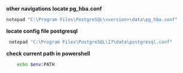 **other navigations**
**locate pg_hba.conf**
```cmd
notepad "C:\Program Files\PostgreSQL\<version>\data\pg_hba.conf"
```
**locate config file postgresql**
```bash
 notepad "C:\Program Files\PostgreSQL\17\data\postgresql.conf"
```
**check current path in powershell**
```bash
    echo $env:PATH
````
